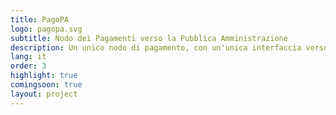 ```yaml
---
title: PagoPA
logo: pagopa.svg
subtitle: Nodo dei Pagamenti verso la Pubblica Amministrazione
description: Un unico nodo di pagamento, con un'unica interfaccia verso il cittadino, per pagare dai tributi alla gita scolastica dei figli con carte di credito, bonifici o anche via app.
lang: it
order: 3
highlight: true
comingsoon: true
layout: project
---
```

